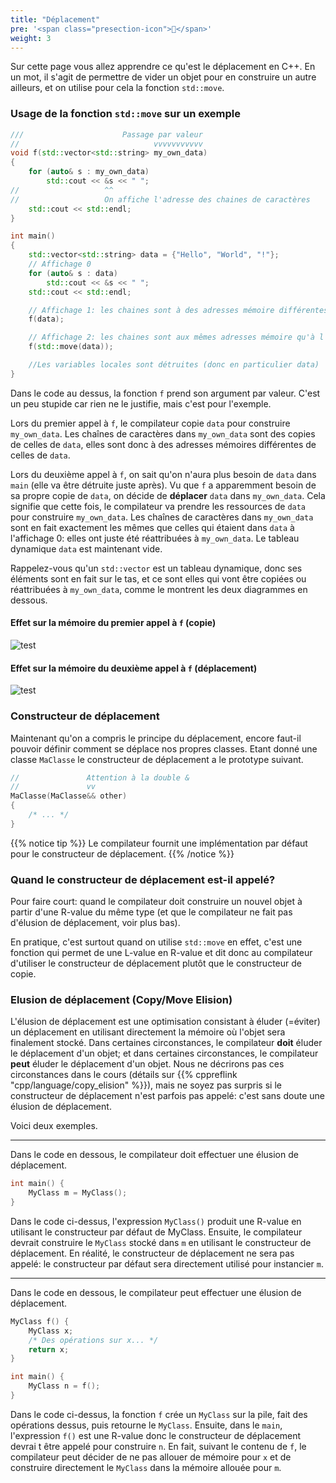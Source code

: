 ```yaml
---
title: "Déplacement"
pre: '<span class="presection-icon">🚚</span>'
weight: 3
---
```


Sur cette page vous allez apprendre ce qu'est le déplacement en C++.
En un mot, il s'agit de permettre de vider un objet pour en construire un autre ailleurs, et on utilise pour cela la fonction `std::move`.


### Usage de la fonction `std::move` sur un exemple

```cpp
///                      Passage par valeur
//                              vvvvvvvvvvv
void f(std::vector<std::string> my_own_data) 
{
    for (auto& s : my_own_data)
        std::cout << &s << " ";
//                   ^^
//                   On affiche l'adresse des chaines de caractères
    std::cout << std::endl;
}

int main() 
{
    std::vector<std::string> data = {"Hello", "World", "!"};
    // Affichage 0
    for (auto& s : data)
        std::cout << &s << " ";
    std::cout << std::endl;

    // Affichage 1: les chaines sont à des adresses mémoire différentes
    f(data); 

    // Affichage 2: les chaines sont aux mêmes adresses mémoire qu'à l'affichage 0
    f(std::move(data)); 

    //Les variables locales sont détruites (donc en particulier data)
}
```

Dans le code au dessus, la fonction `f` prend son argument par valeur.  C'est un peu stupide car rien ne le justifie, mais c'est pour l'exemple.

Lors du premier appel à `f`, le compilateur copie `data` pour construire `my_own_data`. Les chaînes de caractères dans `my_own_data` sont des copies de celles de `data`, elles sont donc à des adresses mémoires différentes de celles de `data`.

Lors du deuxième appel à `f`, on sait qu'on n'aura plus besoin de `data` dans `main` (elle va être détruite juste après). 
Vu que `f` a apparemment besoin de sa propre copie de `data`, on décide de **déplacer** `data` dans `my_own_data`.
Cela signifie que cette fois, le compilateur va prendre les ressources de `data` pour construire `my_own_data`. 
Les chaînes de caractères dans `my_own_data` sont en fait exactement les mêmes que celles qui étaient dans `data` à l'affichage 0: elles ont juste été réattribuées à `my_own_data`.
Le tableau dynamique `data` est maintenant vide.

Rappelez-vous qu'un `std::vector` est un tableau dynamique, donc ses éléments sont en fait sur le tas,
et ce sont elles qui vont être copiées ou réattribuées à `my_own_data`, comme le montrent les deux diagrammes en dessous.

#### Effet sur la mémoire du premier appel à `f` (copie)
![test](../memory_copy.svg)

#### Effet sur la mémoire du deuxième appel à `f` (déplacement)
![test](../memory_move.svg)


### Constructeur de déplacement

Maintenant qu'on a compris le principe du déplacement, encore faut-il pouvoir définir comment se déplace
nos propres classes.  Etant donné une classe `MaClasse` le constructeur de déplacement a le prototype suivant.

```cpp
//               Attention à la double & 
//               vv
MaClasse(MaClasse&& other) 
{
    /* ... */
}
```

{{% notice tip %}}
    Le compilateur fournit une implémentation par défaut pour le constructeur de déplacement.
{{% /notice %}}


### Quand le constructeur de déplacement est-il appelé?

Pour faire court: quand le compilateur doit construire un nouvel objet à partir d'une R-value du même type (et que le compilateur ne fait pas d'élusion de déplacement, voir plus bas).

En pratique, c'est surtout quand on utilise `std::move` en effet, c'est une fonction qui permet de une L-value en R-value et dit donc au compilateur d'utiliser le constructeur de déplacement plutôt que le constructeur de copie.

### Elusion de déplacement (Copy/Move Elision)

L'élusion de déplacement est une optimisation consistant à éluder (=éviter) un déplacement en utilisant directement la mémoire où l'objet sera finalement stocké.
Dans certaines circonstances, le compilateur **doit** éluder le déplacement d'un objet;
et dans certaines circonstances, le compilateur **peut** éluder le déplacement d'un objet.
Nous ne décrirons pas ces circonstances dans le cours (détails sur {{% cppreflink "cpp/language/copy_elision" %}}), mais ne soyez pas surpris si le constructeur de déplacement n'est parfois pas appelé: c'est sans doute une élusion de déplacement.

Voici deux exemples.
 
---

Dans le code en dessous, le compilateur doit effectuer une élusion de déplacement.

```cpp 
int main() {
    MyClass m = MyClass();
}
```
Dans le code ci-dessus, l'expression `MyClass()` produit une R-value en utilisant le constructeur par défaut de MyClass.
Ensuite, le compilateur devrait construire le `MyClass` stocké dans `m` en utilisant le constructeur de déplacement.
En réalité, le constructeur de déplacement ne sera pas appelé: le constructeur par défaut sera directement utilisé pour instancier `m`.

---

Dans le code en dessous, le compilateur peut effectuer une élusion de déplacement.

```cpp 
MyClass f() {
    MyClass x;
    /* Des opérations sur x... */
    return x;
}

int main() {
    MyClass n = f();
}
```
Dans le code ci-dessus, la fonction `f` crée un `MyClass` sur la pile, fait des opérations dessus, puis retourne le `MyClass`.
Ensuite, dans le `main`, l'expression `f()` est une R-value donc le constructeur de déplacement devrai
t être appelé pour construire `n`.
En fait, suivant le contenu de `f`, le compilateur peut décider de ne pas allouer de mémoire pour `x` et de construire directement le `MyClass` dans la mémoire allouée pour `m`.
